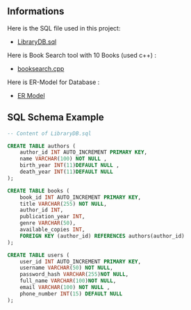 ## Informations

Here is the SQL file used in this project:

- [LibraryDB.sql](LibraryDB.sql)

Here is Book Search tool with 10 Books (used c++) :

- [booksearch.cpp](booksearch.cpp)


Here is ER-Model for Database :
- [ER Model](ER-DIAGRAM-LibraryDB.png)


## SQL Schema Example

```sql
-- Content of LibraryDB.sql

CREATE TABLE authors (
    author_id INT AUTO_INCREMENT PRIMARY KEY,
    name VARCHAR(100) NOT NULL ,
    birth_year INT(11)DEFAULT NULL ,
    death_year INT(11)DEFAULT NULL
);

CREATE TABLE books (
    book_id INT AUTO_INCREMENT PRIMARY KEY,
    title VARCHAR(255) NOT NULL,
    author_id INT,
    publication_year INT,
    genre VARCHAR(50),
    available_copies INT,
    FOREIGN KEY (author_id) REFERENCES authors(author_id)
);

CREATE TABLE users (
    user_id INT AUTO_INCREMENT PRIMARY KEY,
    username VARCHAR(50) NOT NULL,
    password_hash VARCHAR(255)NOT NULL,
    full_name VARCHAR(100)NOT NULL,
    email VARCHAR(100) NOT NULL ,
    phone_number INT(15) DEFAULT NULL
);
